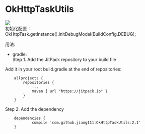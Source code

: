 # OkHttpTaskUtils
[![](https://jitpack.io/v/jiang111/OkHttpTaskUtils.svg)](https://jitpack.io/#jiang111/OkHttpTaskUtils)
 <br />
初始化配置：<br />
 OkHttpTask.getInstance().initDebugModel(BuildConfig.DEBUG);


用法: <br />
* gradle: <br />
Step 1. Add the JitPack repository to your build file

Add it in your root build.gradle at the end of repositories:
```
	allprojects {
		repositories {
			...
			maven { url "https://jitpack.io" }
		}
	}
```
Step 2. Add the dependency

```
	dependencies {
	        compile 'com.github.jiang111:OkHttpTaskUtils:2.1'
	}
```
